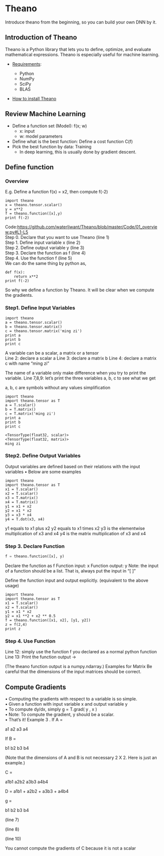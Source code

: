 # Theano
Introduce theano from the beginning, so you can build your own DNN by it.
## Introduction of Theano
Theano is a Python library that lets you to define, optimize, and evaluate mathematical expressions.
Theano is especially useful for machine learning.
* [Requirements](http://deeplearning.net/software/theano/requirements.html):
	* Python
	* NumPy
	* SciPy
	* BLAS

* [How to install Theano](http://deeplearning.net/software/theano/install.html)   
## Review Machine Learning
* Define a function set (Model): f(x; w)   
	* x: input
	* w: model parameters
* Define what is the best function: Define a cost function C(f)
* Pick the best function by data: Training
	* In deep learning, this is usually done by gradient descent.
## Define function
### Overview
E.g. Define a function f(x) = x2, then compute f(-2)
```python?linenums
import theano
x = theano.tensor.scalar()
y = x**2
f = theano.function([x],y)
print f(-2)
```
Code:https://github.com/waterljwant/Theano/blob/master/Code/01_overview.py#L1-L5    
Step 0. Declare that you want to use Theano (line 1)   
Step 1. Define input variable x (line 2)   
Step 2. Define output variable y (line 3)   
Step 3. Declare the function as f (line 4)   
Step 4. Use the function f (line 5)   
We can do the same thing by python as,
```python?linenums
def f(x):
	return x**2
print f(-2)
```
So why we define a function by Theano.
It will be clear when we compute the gradients.
### Step1. Define Input Variables
```python?linenums
import theano
a = theano.tensor.scalar()
b = theano.tensor.matrix()
c = theano.tensor.matrix('ming zi')
print a
print b
print c
```
A variable can be a scalar, a matrix or a tensor   
Line 2: declare a scalar a
Line 3: declare a matrix b
Line 4: declare a matrix c with name “ming zi”

The name of a variable only make difference when you try to print the variable.
Line 7,8,9: let’s print the three variables a, b, c to see
what we get

a, b, c are symbols without any values
simplification
```python?linenums
import theano
import theano.tensor as T
a = T.scalar()
b = T.matrix()
c = T.matrix('ming zi')
print a
print b
print c
```
```dos
<TensorType(float32, scalar)>
<TensorType(float32, matrix)>
ming zi
```
### Step2. Define Output Variables
Output variables are defined based on their
relations with the input variables
• Below are some examples
```python?linenums
import theano
import theano.tensor as T
x1 = T.scalar()
x2 = T.scalar()
x3 = T.matrix()
x4 = T.matrix()
y1 = x1 + x2
y2 = x1 * x2
y3 = x3 * x4
y4 = T.dot(x3, x4)
```
y1 equals to x1 plus x2
y2 equals to x1 times x2
y3 is the elementwise multiplication of x3 and x4
y4 is the matrix multiplication of x3 and x4
### Step 3. Declare Function
```python
f = theano.function([x], y)
```
Declare the function as f
Function input: x
Function output: y
Note: the input of a function should be a list.
That is, always put the input in “[ ]”

Define the function input and output explicitly.
(equivalent to the above usage)
```python?linenums
import theano
import theano.tensor as T
x1 = T.scalar()
x2 = T.scalar()
y1 = x1 * x2
y2 = x1 **2 + x2 ** 0.5
f = theano.function([x1, x2], [y1, y2])
z = f(2,4)
print z
```
### Step 4. Use Function
Line 12: simply use the function f you declared as a normal
python function
Line 13: Print the function output ->

(The theano function output is a numpy.ndarray.)
Examples for Matrix
Be careful that the dimensions of the input
matrices should be correct.

## Compute Gradients

• Computing the gradients with respect to a variable is so simple.   
• Given a function with input variable x and output variable y   
• To compute dy/dx, simply g = T.grad( y , x )  
• Note: To compute the gradient, y should be a scalar.  
• That’s it!
Example 3
.
If A =

a1 a2
a3 a4

If B =

b1 b2
b3 b4

(Note that the dimensions of
A and B is not necessary 2 X 2.
Here is just an example.)

C =

a1b1 a2b2
a3b3 a4b4

D = a1b1 + a2b2 + a3b3 + a4b4

g =

b1 b2
b3 b4

(line 7)

(line 8)

(line 10)

You cannot compute the gradients
of C because it is not a scalar